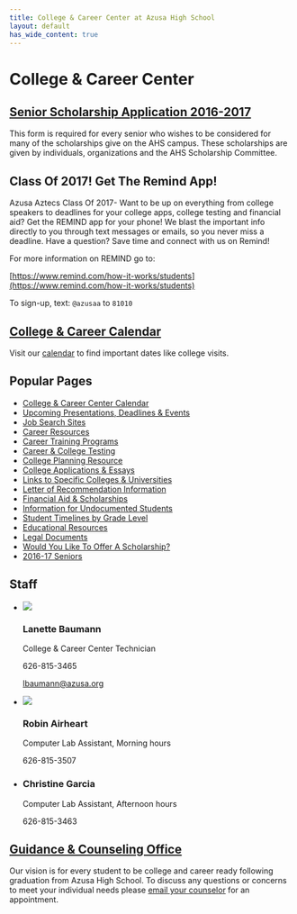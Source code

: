 ```yaml
---
title: College & Career Center at Azusa High School
layout: default
has_wide_content: true
---
```


# College <span class="lowercase">&</span> Career Center

## [Senior Scholarship Application 2016-2017](http://links.schoolloop.com/link/rd?href=736c5f6c696e6b6666303163633065623266687474703a2f2f6168732d617573642d63612e7363686f6f6c6c6f6f702e636f6d2f66696c652f313334343334383532383331332f313333353038373735313035352f3934353531383339343830313035313833332e706466)

This form is required for every senior who wishes to be considered for many of the scholarships give on the AHS campus.  These scholarships are given by individuals, organizations and the AHS Scholarship Committee.

## Class Of 2017! Get The Remind App!

Azusa Aztecs Class Of 2017-   Want to be up on everything from college speakers to deadlines for your college apps, college testing and financial aid?  Get the REMIND app for your phone!  We blast the important info directly to you through text messages or emails, so you never miss a deadline. Have a question?  Save time and connect with us on Remind!

For more information on REMIND go to:

[https://www.remind.com/how-it-works/students](https://www.remind.com/how-it-works/students)

To sign-up, text: `@azusaa` to `81010`

## [College & Career Calendar](http://ahs-ausd-ca.schoolloop.com/cms/page_view?d=x&piid=&vpid=1344353760609)

Visit our [calendar](http://ahs-ausd-ca.schoolloop.com/cms/page_view?d=x&piid=&vpid=1344353760609) to find important dates like college visits.

## Popular Pages

* [College & Career Center Calendar](http://info.azusahighschool.jimthoburn.com/cms/page_view?d=x&piid=&vpid=1344353760609)
* [Upcoming Presentations, Deadlines & Events](http://info.azusahighschool.jimthoburn.com/presentations)
* [Job Search Sites](http://info.azusahighschool.jimthoburn.com/cms/page_view?d=x&piid=&vpid=1349522606978)
* [Career Resources](http://info.azusahighschool.jimthoburn.com/careerresources)
* [Career Training Programs](http://info.azusahighschool.jimthoburn.com/careertrainingprograms)
* [Career & College Testing](http://info.azusahighschool.jimthoburn.com/testing)
* [College Planning Resource](http://info.azusahighschool.jimthoburn.com/collegeresources)
* [College Applications & Essays](http://info.azusahighschool.jimthoburn.com/collegeapp)
* [Links to Specific Colleges & Universities](http://info.azusahighschool.jimthoburn.com/specificschools)
* [Letter of Recommendation Information](http://info.azusahighschool.jimthoburn.com/letterofrecommendation)
* [Financial Aid & Scholarships](http://info.azusahighschool.jimthoburn.com/financialaid)
* [Information for Undocumented Students](http://info.azusahighschool.jimthoburn.com/cms/page_view?d=x&piid=&vpid=1350722460838)
* [Student Timelines by Grade Level](http://info.azusahighschool.jimthoburn.com/timelines)
* [Educational Resources](http://info.azusahighschool.jimthoburn.com/cms/page_view?d=x&piid=&vpid=1351250114658)
* [Legal Documents](http://info.azusahighschool.jimthoburn.com/legaldoc)
* [Would You Like To Offer A Scholarship?](http://info.azusahighschool.jimthoburn.com/donor)
* [2016-17 Seniors](http://info.azusahighschool.jimthoburn.com/cms/page_view?d=x&piid=&vpid=1433066601111)

## Staff

<div class="staff-list" markdown="1">

* ![](http://www.azusahighschool.net/uimg/file/1335087751055/5198577019718316157.jpg_wnp1000.jpg?1472866906540)

  ### Lanette Baumann

  College & Career Center Technician

  626-815-3465

  [lbaumann@azusa.org](mailto:lbaumann@azusa.org)

* ![](http://www.azusahighschool.net/uimg/image/1301752510104/1331967107019/1413182913081_wnp76.jpg)

  ### Robin Airheart

  Computer Lab Assistant, Morning hours

  626-815-3507

* <span class="avatar">
    <span data-content="CG"></span>
  </span>

  ### Christine Garcia

  Computer Lab Assistant, Afternoon hours

  626-815-3463

## [Guidance & Counseling Office](/counseling/)

Our vision is for every student to be college and career ready following graduation from Azusa High School. To discuss any questions or concerns to meet your individual needs please [email your counselor](/counseling/#counseling-staff) for an appointment.

</div>

